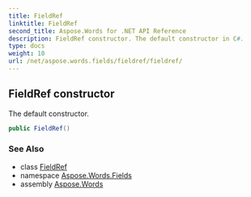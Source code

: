 ```yaml
---
title: FieldRef
linktitle: FieldRef
second_title: Aspose.Words for .NET API Reference
description: FieldRef constructor. The default constructor in C#.
type: docs
weight: 10
url: /net/aspose.words.fields/fieldref/fieldref/
---
```

## FieldRef constructor

The default constructor.

```csharp
public FieldRef()
```

### See Also

* class [FieldRef](../)
* namespace [Aspose.Words.Fields](../../fieldref/)
* assembly [Aspose.Words](../../../)
